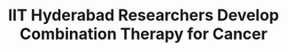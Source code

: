 ---
layout: post
title: IIT Hyderabad Researchers Develop Combination Therapy for Cancer
event_date: 14-01-2020
categories: pressrelease
link: Press Release - IIT Hyderabad Researchers Develop Combination Therapy for Cancer - 14-01-2020.pdf
---